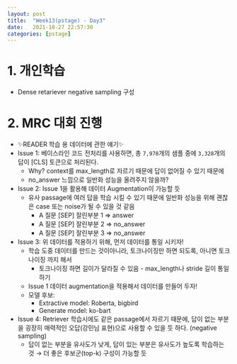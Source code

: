 ```yaml
---
layout: post
title:  "Week13(pstage) - Day3"
date:   2021-10-27 22:57:30
categories: [pstage]
---
```


# 1. 개인학습
* Dense retariever negative sampling 구성

# 2. MRC 대회 진행
- ✨READER 학습 용 데이터에 관한 얘기✨
- Issue 1: 베이스라인 코드 전처리를 사용하면, 총 `7,978`개의 샘플 중에 `3,328`개의 답이 [CLS] 토큰으로 처리된다.
    - Why? context를 max_length로 자르기 때문에 답이 없어질 수 있기 때문에
    - no_answer 느낌으로 일반화 성능을 올려주지 않을까?
- Issue 2: Issue 1을 활용해 데이터 Augmentation이 가능할 듯
    - 유사 passage에 여러 답을 학습 시킬 수 있기 때문에 일반화 성능을 위해 괜찮은 case 또는 noise가 될 수 있을 것 같음
        - A 질문 [SEP] 잘린부분 1 ⇒ answer
        - A 질문 [SEP] 잘린부분 2 ⇒ no_answer
        - A 질문 [SEP] 잘린부분 3 ⇒ no_answer
- Issue 3: 위 데이터를 적용하기 위해, 먼저 데이터를 통일 시키자!
    - 학습 도중 데이터를 만드는 것이아니라, 토크나이징만 하면 되도록, 아니면 토크나이징 까지 해서
        - 토크나이징 하면 길이가 달라질 수 있음 - max_length나 stride 길이 통일하기
    - Issue 1 데이터 augmentation을 적용해서 데이터를 만들어 두자!
    - 모델 후보:
        - Extractive model: Roberta, bigbird
        - Generate model: ko-bart
- Issue 4: Retriever 학습시에도 같은 passage에서 자르기 때문에, 답이 없는 부분을  굉장히 매력적인 오답(강민님 표현)으로 사용할 수 있을 듯 하다. (negative sampling)
    - 답이 없는 부분을 유사도가 낮게, 답이 있는 부분은 유사도가 높도록 학습하는 것 → 더 좋은 후보군(top-k) 구성이 가능할 듯